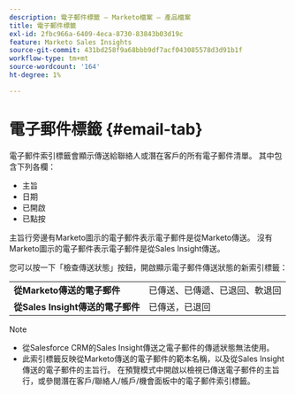 ```yaml
---
description: 電子郵件標籤 — Marketo檔案 — 產品檔案
title: 電子郵件標籤
exl-id: 2fbc966a-6409-4eca-8730-83843b03d19c
feature: Marketo Sales Insights
source-git-commit: 431bd258f9a68bbb9df7acf043085578d3d91b1f
workflow-type: tm+mt
source-wordcount: '164'
ht-degree: 1%

---
```


# 電子郵件標籤 {#email-tab}

電子郵件索引標籤會顯示傳送給聯絡人或潛在客戶的所有電子郵件清單。 其中包含下列各欄：

* 主旨
* 日期
* 已開啟
* 已點按

主旨行旁邊有Marketo圖示的電子郵件表示電子郵件是從Marketo傳送。 沒有Marketo圖示的電子郵件表示電子郵件是從Sales Insight傳送。

您可以按一下「檢查傳送狀態」按鈕，開啟顯示電子郵件傳送狀態的新索引標籤：

<table> 
 <tbody>
  <tr>
   <td><strong>從Marketo傳送的電子郵件</strong></td>
   <td>已傳送、已傳遞、已退回、軟退回</td>
  </tr>
  <tr>
   <td><strong>從Sales Insight傳送的電子郵件</strong></td>
   <td>已傳送，已退回</td>
  </tr>
 </tbody>
</table>

>[!NOTE]
>
>* 從Salesforce CRM的Sales Insight傳送之電子郵件的傳遞狀態無法使用。
>* 此索引標籤反映從Marketo傳送的電子郵件的範本名稱，以及從Sales Insight傳送的電子郵件的主旨行。 在預覽模式中開啟以檢視已傳送電子郵件的主旨行，或參閱潛在客戶/聯絡人/帳戶/機會面板中的電子郵件索引標籤。

